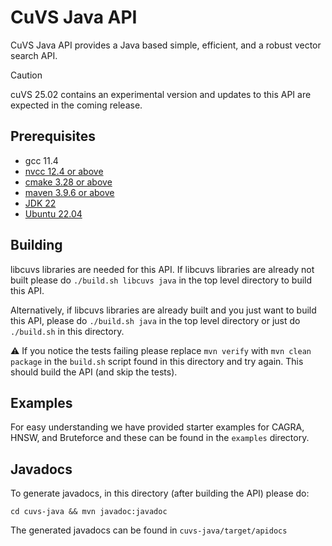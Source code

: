 # CuVS Java API

CuVS Java API provides a Java based simple, efficient, and a robust vector search API.

> [!CAUTION]
> cuVS 25.02 contains an experimental version and updates to this API are expected in the coming release.


## Prerequisites

- gcc 11.4
- [nvcc 12.4 or above](https://developer.nvidia.com/cuda-downloads)
- [cmake 3.28 or above](https://cmake.org/download/)
- [maven 3.9.6 or above](https://maven.apache.org/download.cgi)
- [JDK 22](https://openjdk.org/projects/jdk/22/)
- [Ubuntu 22.04](https://releases.ubuntu.com/jammy/)


## Building

libcuvs libraries are needed for this API. If libcuvs libraries are already not built please do `./build.sh libcuvs java` in the top level directory to build this API.

Alternatively, if libcuvs libraries are already built and you just want to build this API, please
do `./build.sh java` in the top level directory or just do `./build.sh` in this directory.

:warning: If you notice the tests failing please replace `mvn verify` with `mvn clean package` in the `build.sh` script found in this directory and try again. This should build the API (and skip the tests).


## Examples

For easy understanding we have provided starter examples for CAGRA, HNSW, and Bruteforce and these can be found in the `examples` directory.


## Javadocs

To generate javadocs, in this directory (after building the API) please do:

```
cd cuvs-java && mvn javadoc:javadoc
```

The generated javadocs can be found in `cuvs-java/target/apidocs`
